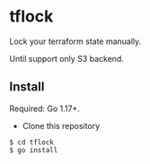 # tflock
Lock your terraform state manually.

Until support only S3 backend.

## Install

Required: Go 1.17+.


* Clone this repository

```
$ cd tflock
$ go install
```
